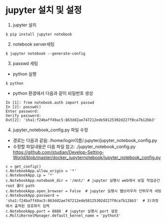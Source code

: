 # jupyter 설치 및 설정

1) jupyter 설치
```
$ pip install jupyter notebook
```

2) notebook server세팅
```
$ jupyter notebook --generate-config
```

3) passwd 세팅
* python 실행
```
$ python
```
* python 환경에서 다음과 같이 비밀번호 생성
```
In [1]: from notebook.auth import passwd 
In [2]: passwd() 
Enter password: 
Verify password: 
Out[2]: 'sha1:f24baff49ac5:863dd2ae747212ede58125302d227f0ca7b12bb3'
```

4) jupyter_notebook_config.py 파일 수정
* 경로는 다음과 같음: /home/login이름/.jupyter/jupyter_notebook_config.py
* 수정할 파일내용은 다음 파일 참고: ./jupyter_notebook_config.py
https://github.com/studian/Develop-Setting-World/blob/master/docker_jupyternotebook/jupyter_notebook_config.py
```
c = get_config()
c.NotebookApp.allow_origin = '*'
c.NotebookApp.ip = '*'
c.NotebookApp.notebook_dir = '/mnt/' # jupyter 실행시 web에서 보일 작업공간 root 폴더 path
c.NotebookApp.open_browser = False  # jupyter 실행시 웹브라우저 안뛰우게 세팅
c.NotebookApp.password = 'sha1:f24baff49ac5:863dd2ae747212ede58125302d227f0ca7b12bb3'  # 3)과정에서 출력된 암호화키 입력
c.NotebookApp.port = 8888  # jupyter 실행시 port 설정
c.MultiKernelManager.default_kernel_name = 'python3'
```
